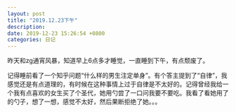 ```yaml
---
layout: post
title: "2019.12.23下午"
description: 
date: 2019-12-23 15:26:54 +0800
categories: 日记
---
```


昨天和zg通宵风暴，知道早上6点多才睡觉，一直睡到下午，有点颓废了。

记得睡前看了一个知乎问题“什么样的男生注定单身”。有个答主提到了“自律”，我感觉还是有点道理的，有时候在这种事情上过于自律是不太好的。记得曾经我给一个我有点喜欢的女生买了个圣代，她用勺尝了一口问我要不要吃。我看了看她用了的勺子，想了一想，感觉不太好，然后果断拒绝了她。。。
